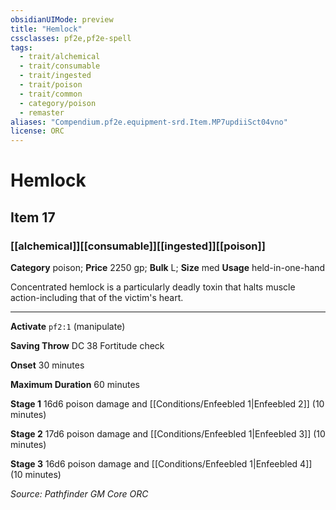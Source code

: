 ```yaml
---
obsidianUIMode: preview
title: "Hemlock"
cssclasses: pf2e,pf2e-spell
tags:
  - trait/alchemical
  - trait/consumable
  - trait/ingested
  - trait/poison
  - trait/common
  - category/poison
  - remaster
aliases: "Compendium.pf2e.equipment-srd.Item.MP7updiiSct04vno"
license: ORC
---
```

# Hemlock
## Item 17
### [[alchemical]][[consumable]][[ingested]][[poison]]

**Category** poison; 
**Price** 2250 gp; 
**Bulk** L; **Size** med
**Usage** held-in-one-hand

Concentrated hemlock is a particularly deadly toxin that halts muscle action-including that of the victim's heart.

* * *

**Activate** `pf2:1` (manipulate)

**Saving Throw** DC 38 Fortitude check

**Onset** 30 minutes

**Maximum Duration** 60 minutes

**Stage 1** 16d6 poison damage and [[Conditions/Enfeebled 1|Enfeebled 2]] (10 minutes)

**Stage 2** 17d6 poison damage and [[Conditions/Enfeebled 1|Enfeebled 3]] (10 minutes)

**Stage 3** 16d6 poison damage and [[Conditions/Enfeebled 1|Enfeebled 4]] (10 minutes)

*Source: Pathfinder GM Core*
*ORC*